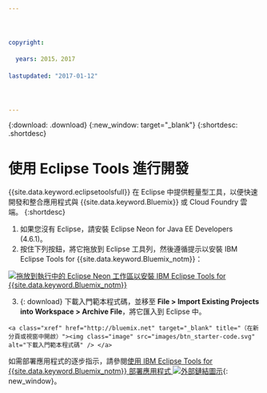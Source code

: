 ```yaml
---



copyright:

  years: 2015，2017

lastupdated: "2017-01-12"



---
```


{:download: .download}
{:new_window: target="_blank"}
{:shortdesc: .shortdesc}

# 使用 Eclipse Tools 進行開發

{{site.data.keyword.eclipsetoolsfull}} 在 Eclipse 中提供輕量型工具，以便快速開發和整合應用程式與 {{site.data.keyword.Bluemix}} 或 Cloud Foundry 雲端。
{:shortdesc}

  1. 如果您沒有 Eclipse，請安裝 Eclipse Neon for Java EE Developers (4.6.1)。
  2. 按住下列按鈕，將它拖放到 Eclipse 工具列，然後遵循提示以安裝 IBM Eclipse Tools for {{site.data.keyword.Bluemix_notm}}：

   [![拖放到執行中的 Eclipse Neon 工作區以安裝 IBM Eclipse Tools for {{site.data.keyword.Bluemix_notm}}](images/installbutton.png)](http://marketplace.eclipse.org/marketplace-client-intro?mpc_install=1774120)

  3. {: download} 下載入門範本程式碼，並移至 **File > Import Existing Projects into Workspace > Archive File**，將它匯入到 Eclipse 中。

    <a class="xref" href="http://bluemix.net" target="_blank" title="（在新分頁或視窗中開啟）"><img class="image" src="images/btn_starter-code.svg" alt="下載入門範本程式碼" /> </a>
  

如需部署應用程式的逐步指示，請參閱[使用 IBM Eclipse Tools for {{site.data.keyword.Bluemix_notm}} 部署應用程式 ![外部鏈結圖示](../icons/launch-glyph.svg)](/docs/manageapps/eclipsetools/eclipsetools.html#eclipsetools){: new_window}。
